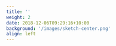 ```yaml
---
title: ''
weight: 2
date: 2018-12-06T09:29:16+10:00
background: '/images/sketch-center.png'
align: left
---
```

